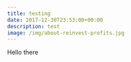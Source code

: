 ```yaml
---
title: testing
date: 2017-12-30T23:53:00+00:00
description: test
image: /img/about-reinvest-profits.jpg
---
```

Hello there
